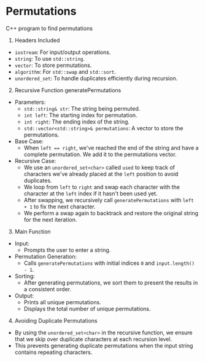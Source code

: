 # Permutations
C++ program to find permutations

1. Headers Included
  - `iostream`: For input/output operations.
  - `string`: To use `std::string`.
  - `vector`: To store permutations.
  - `algorithm`: For `std::swap` and `std::sort`.
  - `unordered_set`: To handle duplicates efficiently during recursion.
2. Recursive Function generatePermutations
  - Parameters:
    - `std::string& str`: The string being permuted.
    - `int left`: The starting index for permutation.
    - `int right`: The ending index of the string.
    - `std::vector<std::string>& permutations`: A vector to store the permutations.
  - Base Case:
    - When `left == right`, we've reached the end of the string and have a complete permutation. We add it to the permutations vector.
  - Recursive Case:
    - We use an `unordered_set<char>` called `used` to keep track of characters we've already placed at the `left` position to avoid duplicates.
    - We loop from `left` to `right` and swap each character with the character at the `left` index if it hasn't been used yet.
    - After swapping, we recursively call `generatePermutations` with `left + 1` to fix the next character.
    - We perform a swap again to backtrack and restore the original string for the next iteration.
3. Main Function
  - Input:
    - Prompts the user to enter a string.
  - Permutation Generation:
    - Calls `generatePermutations` with initial indices `0` and `input.length() - 1`.
  - Sorting:
    - After generating permutations, we sort them to present the results in a consistent order.
  - Output:
    - Prints all unique permutations.
    - Displays the total number of unique permutations.
4. Avoiding Duplicate Permutations
  - By using the `unordered_set<char>` in the recursive function, we ensure that we skip over duplicate characters at each recursion level.
  - This prevents generating duplicate permutations when the input string contains repeating characters.
